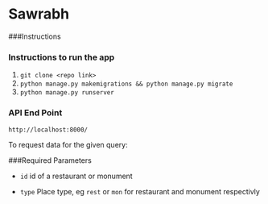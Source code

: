 # Sawrabh

###Instructions
### Instructions to run the app

1. `git clone <repo link> `
2. `python manage.py makemigrations && python manage.py migrate`
3. `python manage.py runserver`

### API End Point
```http://localhost:8000/ ```


To request data for the given query: 

###Required Parameters

* `id` id of a restaurant or monument

* `type` Place type, eg `rest` or `mon` for restaurant and monument respectivly 

